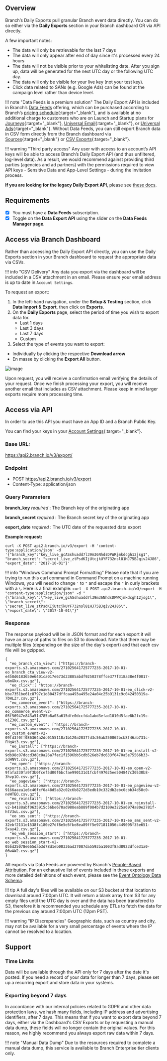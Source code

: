 ## Overview

Branch’s Daily Exports pull granular Branch event data directly. You can do so either via the **Daily Exports** section in your Branch dashboard OR via API directly.

A few important notes:

- The data will only be retrievable for the last 7 days
- The data will only appear after end of day since it's processed every 24 hours
- The data will not be visible prior to your whitelisting date. After you sign up, data will be generated for the next UTC day or the following UTC day.
- The data will only be visible for your live key (not your test key).
- Click data related to SANs (e.g. Google Ads) can be found at the campaign level rather than device level.

!!! note "Data Feeds is a premium solution"
    The Daily Export API is included in Branch’s [Data Feeds](/exports/data-feeds/) offering, which can be purchased according to Branch’s [pricing schedule](https://branch.io/pricing/){:target="\_blank"}, and is available at no additional charge to customers who are on Launch and Startup plans for [Journeys](https://branch.io/journeys/){:target="\_blank"}, [Universal Email](https://branch.io/email/){:target="\_blank"}, or [Universal Ads](https://branch.io/attribution/){:target="\_blank"}. Without Data Feeds, you can still export Branch data in CSV form directly from the Branch dashboard via [Sources](https://dashboard.branch.io/sources){:target="\_blank"} or [CSV Exports](https://dashboard.branch.io/data-import-export/csv-exports){:target="\_blank"}.

!!! warning "Third party access"
	Any user with access to an account’s API keys will be able to access Branch’s Daily Export API (and thus unfiltered, log-level data). As a result, we would recommend against providing third parties (agencies and ad partners) with the permissions required to view API keys - Sensitive Data and App-Level Settings - during the invitation process.

**If you are looking for the legacy Daily Export API**, please see [these docs](/exports/api/).

## Requirements

- [x] You must have a **Data Feeds** subscription.
- [x] Toggle on the **Data Export API** using the slider on the **Data Feeds Manager page**.

## Access via Branch Dashboard

Rather than accessing the Daily Export API directly, you can use the Daily Exports section in your Branch dashboard to request the appropriate data via CSVs.

!!! info "CSV Delivery"
    Any data you export via the dashboard will be included in a CSV attachment in an email.  Please ensure your email address is up to date in `Account Settings`.

To request an export:

1. In the left-hand navigation, under the **Setup & Testing** section, click **Data Import & Export**, then click on **Exports**.
2. On the **Daily Exports** page, select the period of time you wish to export data for.
    - Last 1 days
    - Last 3 days
    - Last 7 days
    - Custom
3. Select the type of events you want to export:
  - Individually by clicking the respective **Download arrow**
  - En masse by clicking the **Export All** button.

![image](/_assets/img/pages/exports/daily-exports.png)

Upon request, you will receive a confirmation email verifying the details of your request. Once we finish processing your export, you will receive another email that includes as CSV attachment. Please keep in mind larger exports require more processing time.

## Access via API

In order to use this API you must have an App ID and a Branch Public Key.

You can find your keys in your [Account Settings](https://dashboard.branch.io/account-settings/app){:target="\_blank"}.

### Base URL:
https://api2.branch.io/v3/export/

### Endpoint
* POST https://api2.branch.io/v3/export
* Content-Type: application/json

### Query Parameters

**branch_key** _required_
: The Branch key of the originating app

**branch_secret** _required_
: The Branch secret key of the originating app

**export_date** _required_
: The UTC date of the requested data export

**Example request:**

```
curl -X POST api2.branch.io/v3/export -H 'content-type:application/json' -d '{"branch_key":"key_live_gcASshuadd7l39m36NhdsDPWRjmkdcgh12jsg1", "branch_secret": "secret_live_ztPsdKIjUtcjkUYF732nsl81HJ75BJqiv24J86", "export_date": "2017-10-01"}'
```

!!! info "Windows Command Prompt Formatting"
    Please note that if you are trying to run this curl command in Command Prompt on a machine running Windows, you will need to change `'` to `"` and escape the `"` in curly brackets with a `\`. Here is a final example: `curl -X POST api2.branch.io/v3/export -H "content-type:application/json" -d "{\"branch_key\":\"key_live_gcASshuadd7l39m36NhdsDPWRjmkdcgh12jsg1\", \"branch_secret\": \"secret_live_ztPsdKIjUtcjkUYF732nsl81HJ75BJqiv24J86\", \"export_date\": \"2017-10-01\"}"`

### Response

The response payload will be in JSON format and for each export it will have an array of paths to files on S3 to download. Note that there may be multiple files (depending on the size of the day's export) and that each csv file will be gzipped.


```
{
  "eo_branch_cta_view": ["https://branch-exports.s3.amazonaws.com/271025641725777235-2017-10-01-eo_branch_cta_view-v2-e458d6183650e6401ca017e673d23885abdf9250378ffce377f318a38e4f0017-u6mGkx.csv.gz"],
  "eo_click":[ "https://branch-exports.s3.amazonaws.com/271025641725777235-2017-10-01-eo_click-v2-bbe7351be61c8797c1d80437dffcaa493a495e24a04c25b9131c9c042450319a-7bWLZr.csv.gz"],
  "eo_commerce_event": ["https://branch-exports.s3.amazonaws.com/271025641725777235-2017-10-01-eo_commerce_event-v2-05f56947e843a51d785b8a03a615dfe0dccfda1abd3efad1010d5fae8b2fc19c-oiZ38C.csv.gz"],
  "eo_custom_event": ["https://branch-exports.s3.amazonaws.com/271025641725777235-2017-10-01-eo_custom_event-v2-09fd3f0ff086364a2dc0155118a1b120a2837fd3c56ab250062bcb8f46ab731c-FHgAt3.csv.gz"],
  "eo_install": ["https://branch-exports.s3.amazonaws.com/271025641725777235-2017-10-01-eo_install-v2-9db98c07dccd3d8c8a26a7fec1f1596bb5cdb526eb7dc633f6470a5e75566b33-zdHNVt.csv.gz"],
  "eo_open": ["https://branch-exports.s3.amazonaws.com/271025641725777235-2017-10-01-eo_open-v2-9fafa230fa9f3b0fcef5d00f6bcfae990131d1fcbf497625ee504847c30530b8-3hvp1O.csv.gz"],
  "eo_pageview": ["https://branch-exports.s3.amazonaws.com/271025641725777235-2017-10-01-eo_pageview-v2-9166aaea1e6c46fcf0a48d5a32c02c6b8272d3edb10c332db2ebc0cbb34d58c0-neWTEO.csv.gz"],
  "eo_reinstall": ["https://branch-exports.s3.amazonaws.com/271025641725777235-2017-10-01-eo_reinstall-v2-b4188abf0635915c56be670ad988eab889f084b7d2109e3225a6974a80e2781f-htV3uL.csv.gz"],
  "eo_sms_sent": ["https://branch-exports.s3.amazonaws.com/271025641725777235-2017-10-01-eo_sms_sent-v2-32ebf2131e1538fc180e27df8e5e5fbe8ea89ff5e971811056c449095f35e651-5xay42.csv.gz"],
  "eo_web_session_start": ["https://branch-exports.s3.amazonaws.com/271025641725777235-2017-10-01-eo_web_session_start-v2-056d25078e665dab3d78d1eb00336ad27087da5593ba1003f8ad8923dfce31a0-06wAW2.csv.gz"]
}
```

All exports via Data Feeds are powered by Branch's [People-Based Attribution](/dashboard/people-based-attribution/). For an exhaustive list of events included in these exports and more detailed definitions of each event, please see the [Event Ontology Data Schema](/exports/event_ontology_data_schema/).

!!! tip
    A full day's files will be available on our S3 bucket at that location to download around 7:00pm UTC. It will return a blank array from S3 for any empty files until the UTC day is over and the data has been transfered to S3, therefore it is recommended you schedule any ETLs to fetch the data for the previous day around 7:00pm UTC (12pm PST).

!!! warning "IP Discrepancies"
	Geographic data, such as country and city, may not be available for a very small percentage of events where the IP cannot be resolved to a location.

## Support

### Time Limits

Data will be available through the API only for 7 days after the date it's posted. If you need a record of your data for longer than 7 days, please set up a recurring export and store data in your systems.

### Exporting beyond 7 days

In accordance with our internal policies related to GDPR and other data protection laws, we hash many fields, including IP address and advertising identifiers, after 7 days. This means that if you want to export data beyond 7 days, either via the Dashboard's CSV Exports or by requesting a manual data dump, these fields will no longer contain the original values. For this reason, we highly recommend you always export raw data within 7 days.

!!! note "Manual Data Dump"
    Due to the resources required to complete a manual data dump, this service is available to Branch Enterprise tier clients only.
